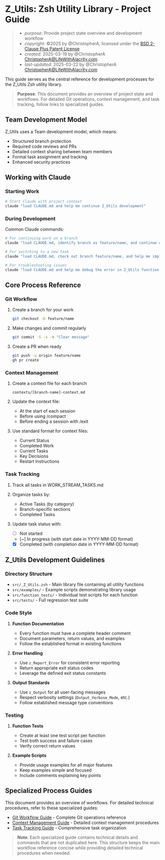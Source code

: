 # Z_Utils: Zsh Utility Library - Project Guide

> - _purpose_: Provide project state overview and development workflow
> - _copyright_: ©2025 by @ChristopherA, licensed under the [BSD 2-Clause Plus Patent License](https://spdx.org/licenses/BSD-2-Clause-Patent.html)
> - _created_: 2025-03-19 by @ChristopherA <ChristopherA@LifeWithAlacrity.com>
> - _last-updated_: 2025-03-22 by @ChristopherA <ChristopherA@LifeWithAlacrity.com>

This guide serves as the central reference for development processes for the Z_Utils Zsh utility library.

> **Purpose**: This document provides an overview of project state and workflows.
> For detailed Git operations, context management, and task tracking, follow links to specialized guides.

## Team Development Model

Z_Utils uses a Team development model, which means:

- Structured branch protection
- Required code reviews and PRs
- Detailed context sharing between team members
- Formal task assignment and tracking
- Enhanced security practices

## Working with Claude

### Starting Work

```bash
# Start Claude with project context
claude "load CLAUDE.md and help me continue Z_Utils development"
```

### During Development

Common Claude commands:

```bash
# For continuing work on a branch
claude "load CLAUDE.md, identify branch as feature/name, and continue working on Z_Utils function X"

# For switching to a new task
claude "load CLAUDE.md, check out branch feature/name, and help me implement Z_Utils function X"

# For troubleshooting issues
claude "load CLAUDE.md and help me debug the error in Z_Utils function X"
```

## Core Process Reference

### Git Workflow

1. Create a branch for your work
   ```bash
   git checkout -b feature/name
   ```

2. Make changes and commit regularly
   ```bash
   git commit -S -s -m "Clear message"
   ```

3. Create a PR when ready
   ```bash
   git push -u origin feature/name
   gh pr create
   ```

### Context Management

1. Create a context file for each branch
   ```
   contexts/[branch-name]-context.md
   ```

2. Update the context file:
   - At the start of each session
   - Before using /compact
   - Before ending a session with /exit

3. Use standard format for context files:
   - Current Status
   - Completed Work
   - Current Tasks
   - Key Decisions
   - Restart Instructions

### Task Tracking

1. Track all tasks in WORK_STREAM_TASKS.md

2. Organize tasks by:
   - Active Tasks (by category)
   - Branch-specific sections
   - Completed Tasks

3. Update task status with:
   - [ ] Not started
   - [~] In progress (with start date in YYYY-MM-DD format)
   - [x] Completed (with completion date in YYYY-MM-DD format)

## Z_Utils Development Guidelines

### Directory Structure

- `src/_Z_Utils.zsh` - Main library file containing all utility functions
- `src/examples/` - Example scripts demonstrating library usage
- `src/function_tests/` - Individual test scripts for each function
- `src/tests/` - Full regression test suite

### Code Style

1. **Function Documentation**
   - Every function must have a complete header comment
   - Document parameters, return values, and examples
   - Follow the established format in existing functions

2. **Error Handling**
   - Use `z_Report_Error` for consistent error reporting
   - Return appropriate exit status codes
   - Leverage the defined exit status constants

3. **Output Standards**
   - Use `z_Output` for all user-facing messages
   - Respect verbosity settings (`Output_Verbose_Mode`, etc.)
   - Follow established message type conventions

### Testing

1. **Function Tests**
   - Create at least one test script per function
   - Test both success and failure cases
   - Verify correct return values

2. **Example Scripts**
   - Provide usage examples for all major features
   - Keep examples simple and focused
   - Include comments explaining key points

## Specialized Process Guides

This document provides an overview of workflows. For detailed technical procedures, refer to these specialized guides:

- [Git Workflow Guide](./requirements/guides/git_workflow_guide.md) - Complete Git operations reference
- [Context Management Guide](./requirements/guides/context_guide.md) - Detailed context management procedures
- [Task Tracking Guide](./requirements/guides/task_tracking_guide.md) - Comprehensive task organization

> **Note**: Each specialized guide contains technical details and commands that are not duplicated here. 
> This structure keeps the main workflow reference concise while providing detailed technical procedures when needed.